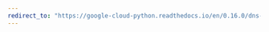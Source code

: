 ```yaml
---
redirect_to: "https://google-cloud-python.readthedocs.io/en/0.16.0/dns-resource-record-set.html"
---
```

